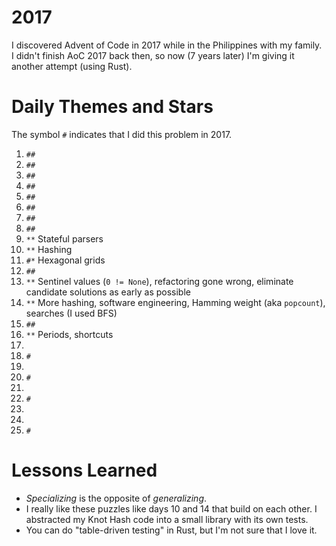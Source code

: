 # 2017

I discovered Advent of Code in 2017 while in the Philippines with my family.
I didn't finish AoC 2017 back then, so now (7 years later) I'm giving it another attempt (using Rust).

# Daily Themes and Stars

The symbol `#` indicates that I did this problem in 2017.

1. `##`
2. `##`
3. `##`
4. `##`
5. `##`
6. `##`
7. `##`
8. `##`
9. `**` Stateful parsers
10. `**` Hashing
11. `#*` Hexagonal grids
12. `##`
13. `**` Sentinel values (`0 != None`), refactoring gone wrong, eliminate candidate solutions as early as possible
14. `**` More hashing, software engineering, Hamming weight (aka `popcount`), searches (I used BFS)
15. `##`
16. `**` Periods, shortcuts
17. `  `
18. `# `
19. `  `
20. `# `
21. `  `
22. `# `
23. `  `
24. `  `
25. `# `

# Lessons Learned

* *Specializing* is the opposite of *generalizing*.
* I really like these puzzles like days 10 and 14 that build on each other.
I abstracted my Knot Hash code into a small library with its own tests.
* You can do "table-driven testing" in Rust, but I'm not sure that I love it.